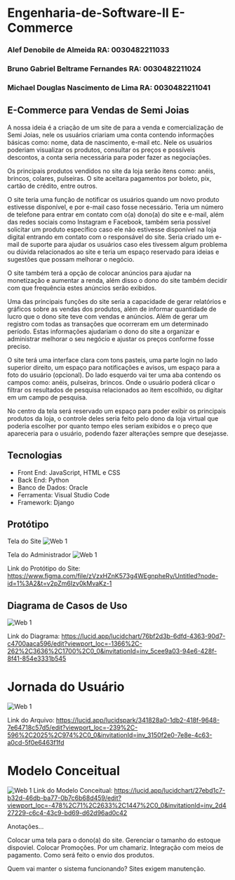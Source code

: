 # Engenharia-de-Software-II E-Commerce

### Alef Denobile de Almeida																																																													RA: 0030482211033
### Bruno Gabriel Beltrame Fernandes                                                                  																								RA: 0030482211024
### Michael Douglas Nascimento de Lima                                                                																								RA: 0030482211041

## E-Commerce para Vendas de Semi Joias

A nossa ideia é a criação de um site de para a venda e comercialização de Semi Joias, nele os usuários criariam uma conta contendo informações básicas como: nome, data de nascimento, e-mail etc. Nele os usuários poderiam visualizar os produtos, consultar os preços e possíveis descontos, a conta seria necessária para poder fazer as negociações.

Os principais produtos vendidos no site da loja serão itens como: anéis, brincos, colares, pulseiras. O site aceitara pagamentos por boleto, pix, cartão de crédito, entre outros.

O site teria uma função de notificar os usuários quando um novo produto estivesse disponível, e por e-mail caso fosse necessário. 
Teria um número de telefone para entrar em contato com o(a) dono(a) do site e e-mail, além das redes sociais como Instagram e Facebook, também seria possível solicitar um produto específico caso ele não estivesse disponível na loja digital entrando em contato com o responsável do site.
Seria criado um e-mail de suporte para ajudar os usuários caso eles tivessem algum problema ou dúvida relacionados ao site e teria um espaço reservado para ideias e sugestões que possam melhorar o negócio.

O site também terá a opção de colocar anúncios para ajudar na monetização e aumentar a renda, além disso o dono do site também decidir com que frequência estes anúncios serão exibidos.

Uma das principais funções do site seria a capacidade de gerar relatórios e gráficos sobre as vendas dos produtos, além de informar quantidade de lucro que o dono site teve com vendas e anúncios. Além de gerar um registro com todas as transações que ocorreram em um determinado período. Estas informações ajudariam o dono do site a organizar e administrar melhorar o seu negócio e ajustar os preços conforme fosse preciso.

O site terá uma interface clara com tons pasteis, uma parte login no lado superior direito, um espaço para notificações e avisos, um espaço para a foto do usuário (opcional). Do lado esquerdo vai ter uma aba contendo os campos como: anéis, pulseiras, brincos. Onde o usuário poderá clicar o filtrar os resultados de pesquisa relacionados ao item escolhido, ou digitar em um campo de pesquisa.

No centro da tela será reservado um espaço para poder exibir os principais produtos da loja, o controle deles seria feito pelo dono da loja virtual que poderia escolher por quanto tempo eles seriam exibidos e o preço que apareceria para o usuário, podendo fazer alterações sempre que desejasse.

## Tecnologias

- Front End: JavaScript, HTML e CSS
- Back End: Python
- Banco de Dados: Oracle
- Ferramenta: Visual Studio Code
- Framework: Django

## Protótipo

Tela do Site
![Web 1](https://github.com/MichaelDouglasLima/Engenharia-de-Software-II-E-Commerce/blob/main/Prot%C3%B3tipo/Tela%20do%20Site.png)

Tela do Administrador
![Web 1](https://github.com/MichaelDouglasLima/Engenharia-de-Software-II-E-Commerce/blob/main/Prot%C3%B3tipo/Imagem%20Prot%C3%B3tipo%20ADM.png)


Link do Protótipo do Site: https://www.figma.com/file/zVzxHZnK573g4WEgnpheRy/Untitled?node-id=1%3A2&t=v2pZm6Izv0kMvaKz-1

## Diagrama de Casos de Uso
![Web 1](https://github.com/MichaelDouglasLima/Engenharia-de-Software-II-E-Commerce/blob/main/Prot%C3%B3tipo/Diagrama%20de%20Casos%20de%20Uso%20Beltrame%201.2.png)

Link do Diagrama: https://lucid.app/lucidchart/76bf2d3b-6dfd-4363-90d7-c4700aaca596/edit?viewport_loc=-1366%2C-262%2C3636%2C1700%2C0_0&invitationId=inv_5cee9a03-94e6-428f-8f41-854e3331b545

# Jornada do Usuário

![Web 1](https://github.com/MichaelDouglasLima/Engenharia-de-Software-II-E-Commerce/blob/main/Jornada%20do%20Usuario/Jornada%20do%20Usu%C3%A1rio%20Site%20Semi%20Joias.png)

Link do Arquivo: https://lucid.app/lucidspark/341828a0-1db2-418f-9648-7e64718c57d5/edit?viewport_loc=-239%2C-596%2C2025%2C974%2C0_0&invitationId=inv_3150f2e0-7e8e-4c63-a0cd-5f0e6463f1fd

# Modelo Conceitual

![Web 1](https://github.com/MichaelDouglasLima/Engenharia-de-Software-II-E-Commerce/blob/main/Modelo%20Conceitual/Modelo%20Conceitual%201.1.png)
Link do Modelo Conceitual: https://lucid.app/lucidchart/27ebd1c7-b32d-46db-ba77-0b7c6b68d459/edit?viewport_loc=-478%2C71%2C2633%2C1447%2C0_0&invitationId=inv_2d427229-c6c4-43c9-bd69-d62d96ad0c42

Anotações...

Colocar uma tela para o dono(a) do site.
Gerenciar o tamanho do estoque dispoviel.
Colocar Promoções.
Por um chamariz.
Integração com meios de pagamento.
Como será feito o envio dos produtos.

Quem vai manter o sistema funcionando? Sites exigem manutenção.
